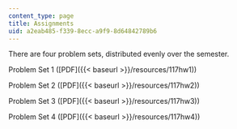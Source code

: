 ```yaml
---
content_type: page
title: Assignments
uid: a2eab485-f339-8ecc-a9f9-8d64842789b6
---
```


There are four problem sets, distributed evenly over the semester.

Problem Set 1 ([PDF]({{< baseurl >}}/resources/117hw1))

Problem Set 2 ([PDF]({{< baseurl >}}/resources/117hw2))

Problem Set 3 ([PDF]({{< baseurl >}}/resources/117hw3))

Problem Set 4 ([PDF]({{< baseurl >}}/resources/117hw4))